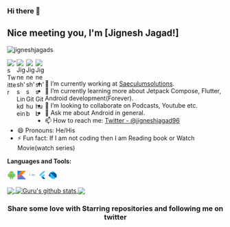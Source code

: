 
### Hi there 👋

## Nice meeting you, I'm [Jignesh Jagad!]

<p align="left"> <img src="https://komarev.com/ghpvc/?username=jigneshjagads&label=Views&color=blue&style=plastic" alt="jigneshjagads" /> </p>

<a href="https://twitter.com/Jigneshjagad96">
  <img align="left" alt="
  's Twitter" width="22px" src="https://cdn.jsdelivr.net/npm/simple-icons@v3/icons/twitter.svg" />
</a>
<a href="https://linkedin.com/in/jignesh-jagad-7bb279129">
  <img align="left" alt="Jignesh's Linkdein" width="22px" src="https://cdn.jsdelivr.net/npm/simple-icons@v3/icons/linkedin.svg" />
</a>
<a href="https://github.com/jigneshjagads">
  <img align="left" alt="Jignesh's Github" width="22px" src="https://cdn.jsdelivr.net/npm/simple-icons@v3/icons/github.svg" />
</a>
<a href="https://github.com/jigneshjagad">
  <img align="left" alt="Jignesh's Github" width="22px" src="https://cdn.jsdelivr.net/npm/simple-icons@v3/icons/github.svg" />
</a>

<br/>
<br/>



- 🔭 I’m currently working at [Saeculumsolutions](https://saeculumsolutions.com/).
- 🌱 I’m currently learning more about Jetpack Compose, Flutter, Android development(Forever).
- 👯 I’m looking to collaborate on Podcasts, Youtube etc.
- 💬 Ask me about Android in general.
- 📫 How to reach me: [Twitter - @jigneshjagad96](https://twitter.com/jigneshjagad96)
- 😄 Pronouns: He/His
- ⚡ Fun fact: If I am not coding then I am Reading book or Watch Movie(watch series)

**Languages and Tools:**  

<code><img height="20" src="https://raw.githubusercontent.com/github/explore/80688e429a7d4ef2fca1e82350fe8e3517d3494d/topics/android/android.png"></code>
<code><img height="20" src="https://raw.githubusercontent.com/github/explore/80688e429a7d4ef2fca1e82350fe8e3517d3494d/topics/kotlin/kotlin.png"></code>
<code><img height="20" src="https://raw.githubusercontent.com/github/explore/80688e429a7d4ef2fca1e82350fe8e3517d3494d/topics/java/java.png"></code>
<code><img height="20" src="https://raw.githubusercontent.com/github/explore/80688e429a7d4ef2fca1e82350fe8e3517d3494d/topics/flutter/flutter.png"></code>
<code><img height="20" src="https://raw.githubusercontent.com/github/explore/80688e429a7d4ef2fca1e82350fe8e3517d3494d/topics/dart/dart.png"></code>

  

<a href="https://github.com/jigneshjagads">
  <img align="center" src="https://github-readme-stats.vercel.app/api/top-langs/?username=Gurupreet&theme=light&hide_langs_below=1" />
</a>
<a href="https://github.com/jigneshjagads">
 <img align="center" src="https://github-readme-stats.vercel.app/api?username=Gurupreet&show_icons=true&theme=light&line_height=27" alt="Guru's github stats"/>
</a>
<a href="https://github.com/SaeculumSolutions/Jetpack-CameraX-Android">
  <img align="center" src="https://github-readme-stats.vercel.app/api/pin/?username=jigneshjagads&repo=Jetpack-CameraX-Android&theme=light" />

</a>

<div align="center">

### Share some love with Starring repositories and following me on twitter 

</div>

<!---
jigneshjagads/jigneshjagads is a ✨ special ✨ repository because its `README.md` (this file) appears on your GitHub profile.
You can click the Preview link to take a look at your changes.
--->
